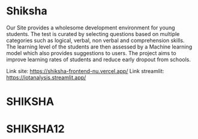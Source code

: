 # Shiksha
Our Site provides a wholesome development environment for young students. The test is curated by selecting questions based on multiple categories such as logical, verbal, non verbal and comprehension skills. The learning level of the students are then assessed by a Machine learning model which also provides suggestions to users. The project aims to improve learning rates of students and reduce early dropout from schools.

Link site: https://shiksha-frontend-nu.vercel.app/
Link streamlit: https://iotanalysis.streamlit.app/
# SHIKSHA
# SHIKSHA12

